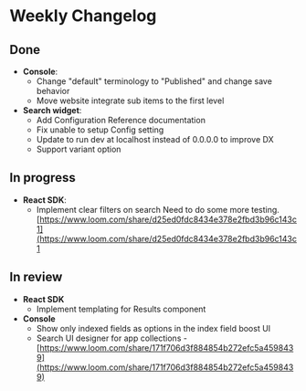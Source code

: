 # Weekly Changelog
## Done
- **Console**:
    - Change "default" terminology to "Published" and change save behavior
    - Move website integrate sub items to the first level
- **Search widget**:
    - Add Configuration Reference documentation
    - Fix unable to setup Config setting
    - Update to run dev at localhost instead of 0.0.0.0 to improve DX
    - Support variant option

## In progress
- **React SDK**:
    - Implement clear filters on search Need to do some more testing.[https://www.loom.com/share/d25ed0fdc8434e378e2fbd3b96c143c1](https://www.loom.com/share/d25ed0fdc8434e378e2fbd3b96c143c1

## In review
- **React SDK**
    - Implement templating for Results component
- **Console**
    - Show only indexed fields as options in the index field boost UI
    - Search UI designer for app collections - [https://www.loom.com/share/171f706d3f884854b272efc5a4598439](https://www.loom.com/share/171f706d3f884854b272efc5a4598439)